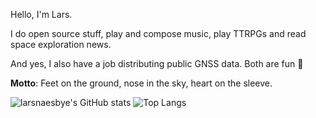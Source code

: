 Hello, I'm Lars.

I do open source stuff, play and compose music, play TTRPGs and read space exploration news.

And yes, I also have a job distributing public GNSS data. Both are fun 🎡

__Motto__: Feet on the ground, nose in the sky, heart on the sleeve.

![larsnaesbye's GitHub stats](https://github-readme-stats.vercel.app/api?username=larsnaesbye&count_private=true&show_icons=true&theme=tokyonight&include_all_commits=true&hide_title=true) ![Top Langs](https://github-readme-stats.vercel.app/api/top-langs/?username=larsnaesbye&layout=compact&theme=tokyonight)
